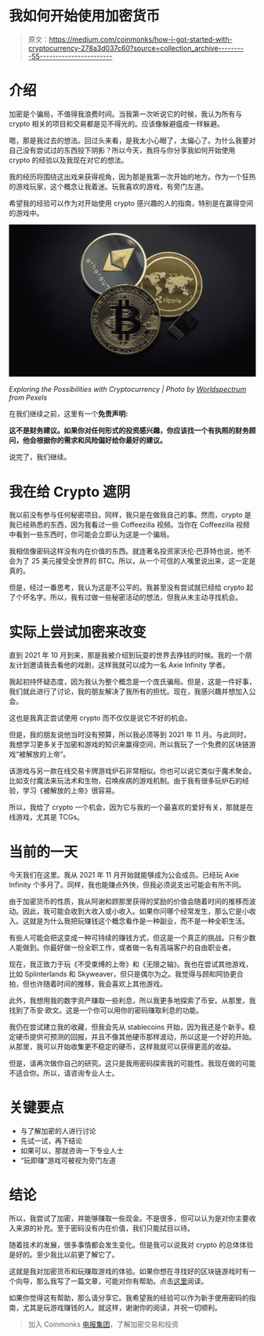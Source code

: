 # 我如何开始使用加密货币

> 原文：<https://medium.com/coinmonks/how-i-got-started-with-cryptocurrency-278a3d037c60?source=collection_archive---------55----------------------->

# 介绍

加密是个骗局，不值得我浪费时间。当我第一次听说它的时候，我认为所有与 crypto 相关的项目和交易都是见不得光的。应该像躲避瘟疫一样躲避。

嗯，那是我过去的想法。回过头来看，是我太小心眼了，太偏心了。为什么我要对自己没有尝试过的东西投下阴影？所以今天，我将与你分享我如何开始使用 crypto 的经验以及我现在对它的想法。

我的经历将围绕这出戏来获得视角，因为那是我第一次开始的地方。作为一个狂热的游戏玩家，这个概念让我着迷。玩我喜欢的游戏，有旁门左道。

希望我的经验可以作为对开始使用 crypto 感兴趣的人的指南，特别是在赢得空间的游戏中。

![](img/d5d65204c2bbdf9d66f727b7a1b86036.png)

*Exploring the Possibilities with Cryptocurrency | Photo by* [*Worldspectrum*](https://www.pexels.com/@worldspectrum/) *from Pexels*

在我们继续之前，这里有一个**免责声明:**

**这不是财务建议。如果你对任何形式的投资感兴趣，你应该找一个有执照的财务顾问，他会根据你的需求和风险偏好给你最好的建议。**

说完了，我们继续。

# 我在给 Crypto 遮阴

我以前没有参与任何秘密项目。同样，我只是在做我自己的事。然而，crypto 是我已经熟悉的东西，因为我看过一些 Coffeezilla 视频。当你在 Coffeezilla 视频中看到一些东西时，你可能会立即认为这是一个骗局。

我相信像密码这样没有内在价值的东西。就连著名投资家沃伦·巴菲特也说，他不会为了 25 美元接受全世界的 BTC。所以，从一个可信的人嘴里说出来，这一定是真的。

但是，经过一番思考，我认为这是不公平的。我甚至没有尝试就已经给 crypto 起了个坏名字。所以，我有过做一些秘密活动的想法，但我从未主动寻找机会。

# 实际上尝试加密来改变

直到 2021 年 10 月到来，那是我被介绍到玩耍的世界去挣钱的时候。我的一个朋友计划邀请我去看他的戏剧，这样我就可以成为一名 Axie Infinity 学者。

我起初持怀疑态度，因为我认为整个概念是一个庞氏骗局。但是，这是一件好事，我们就此进行了讨论，我的朋友解决了我所有的担忧。现在，我感兴趣并想加入公会。

这也是我真正尝试使用 crypto 而不仅仅是说它不好的机会。

但是，我的朋友说他当时没有预算，所以我必须等到 2021 年 11 月。与此同时，我想学习更多关于加密和游戏的知识来赢得空间，所以我玩了一个免费的区块链游戏“被解放的上帝”。

该游戏与另一款在线交易卡牌游戏炉石非常相似。你也可以说它类似于魔术聚会。比如支付魔法来玩法术和生物，召唤疾病的游戏机制。由于我有很多玩炉石的经验，学习《被解放的上帝》很容易。

所以，我给了 crypto 一个机会，因为它与我的一个最喜欢的爱好有关，那就是在线游戏，尤其是 TCGs。

# 当前的一天

今天我们在这里。我从 2021 年 11 月开始就能够成为公会成员。已经玩 Axie Infinity 个多月了。同样，我也能赚点外快，但我必须说支出可能会有所不同。

由于加密货币的性质，我从阿谢和顾那里获得的奖励的价值会随着时间的推移而波动。因此，我可能会收到大收入或小收入。如果你问哪个经常发生，那么它是小收入。这就是为什么我把玩赚钱这个概念看作是一种副业，而不是一种全职生活。

有些人可能会把这变成一种可持续的赚钱方式，但这是一个真正的挑战。只有少数人能做到。你最好做一份全职工作，或者做一名有高端客户的自由职业者。

现在，我正致力于玩《不受束缚的上帝》和《无限之轴》。我也在尝试其他游戏，比如 Splinterlands 和 Skyweaver，但只是偶尔为之。我觉得与顾和阿协更合拍，但也许随着时间的推移，我会喜欢上其他游戏。

此外，我想用我的数字资产赚取一些利息，所以我更多地探索了币安。从那里，我找到了币安·欧文。这是一个你可以用你的密码赚取利息的功能。

我仍在尝试建立我的收藏，但我会先从 stablecoins 开始，因为我还是个新手。稳定硬币提供可预测的回报，并且不像其他硬币那样波动，所以这是一个好的开始。从那里，我可以开始收集更不稳定的硬币，这样我就可以获得更高的收益。

但是，请再次做你自己的研究。这只是我用密码探索我的可能性。我现在做的可能不适合你。所以，请咨询专业人士。

# 关键要点

*   与了解加密的人进行讨论
*   先试一试，再下结论
*   如果可以，那就咨询一下专业人士
*   “玩即赚”游戏可被视为旁门左道

# 结论

所以，我尝试了加密，并能够赚取一些现金。不是很多，但可以认为是对你主要收入来源的补充。至于密码没有内在价值，我们只能拭目以待。

随着技术的发展，很多事情都会发生变化。但是我可以说我对 crypto 的总体体验是好的。至少我比以前更了解它了。

这就是我对加密货币和玩赚取游戏的体验。如果你想在寻找好的区块链游戏时有一个向导，那么我写了一篇文章，可能对你有帮助。点击[这里](/@mdl2294mk/how-to-check-if-a-blockchain-game-is-worth-playing-55a866bd8241)阅读。

如果你觉得这有帮助，那么请分享它。我希望我的经验可以作为新手使用密码的指南，尤其是玩游戏赚钱的人。就这样，谢谢你的阅读，并祝一切顺利。

> 加入 Coinmonks [电报集团](https://t.me/joinchat/Trz8jaxd6xEsBI4p)，了解加密交易和投资